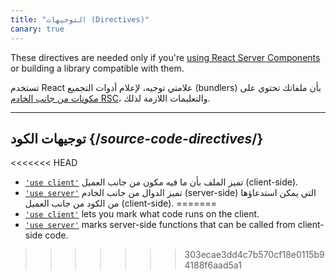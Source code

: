 ```yaml
---
title: "التوجيهات (Directives)"
canary: true
---
```


<Canary>

These directives are needed only if you're [using React Server Components](/learn/start-a-new-react-project#bleeding-edge-react-frameworks) or building a library compatible with them.

</Canary>

<Intro>

تستخدم React علامتي توجيه، لإعلام أدوات التجميع (bundlers) بأن ملفاتك تحتوي على [مكونات من جانب الخادم RSC](/learn/start-a-new-react-project#bleeding-edge-react-frameworks)، والتعليمات اللازمة لذلك.
</Intro>

---

## توجيهات الكود {/*source-code-directives*/}

<<<<<<< HEAD
* [`'use client'`](/reference/react/use-client) تميز الملف بأن ما فيه مكون من جانب العميل (client-side).
* [`'use server'`](/reference/react/use-server) تميز الدوال من جانب الخادم (server-side) التي يمكن استدعاؤها من الكود من جانب العميل (client-side).
=======
* [`'use client'`](/reference/react/use-client) lets you mark what code runs on the client.
* [`'use server'`](/reference/react/use-server) marks server-side functions that can be called from client-side code.
>>>>>>> 303ecae3dd4c7b570cf18e0115b94188f6aad5a1
